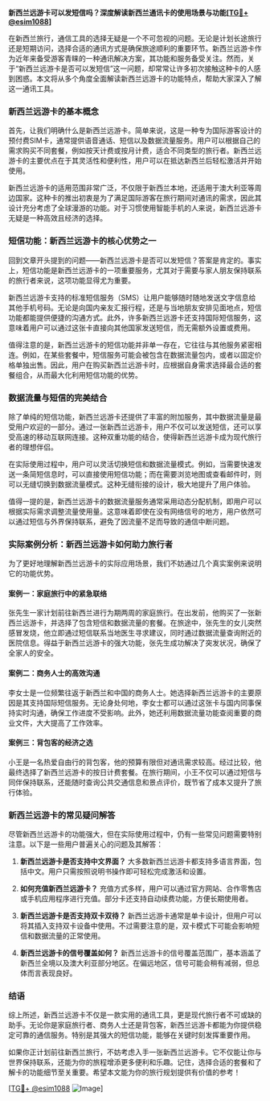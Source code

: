 **新西兰远游卡可以发短信吗？深度解读新西兰通讯卡的使用场景与功能[[TG💪+ @esim1088](https://t.me/s/esim1088)]**

在新西兰旅行，通信工具的选择无疑是一个不可忽视的问题。无论是计划长途旅行还是短期访问，选择合适的通讯方式是确保旅途顺利的重要环节。新西兰远游卡作为近年来备受游客青睐的一种通讯解决方案，其功能和服务备受关注。然而，关于“新西兰远游卡是否可以发短信”这一问题，却常常让许多初次接触这种卡的人感到困惑。本文将从多个角度全面解读新西兰远游卡的功能特点，帮助大家深入了解这一通讯工具。

### 新西兰远游卡的基本概念

首先，让我们明确什么是新西兰远游卡。简单来说，这是一种专为国际游客设计的预付费SIM卡，通常提供语音通话、短信以及数据流量服务。用户可以根据自己的需求购买不同套餐，例如按天计费或按月计费，适合不同类型的旅行者。新西兰远游卡的主要优点在于其灵活性和便利性，用户可以在抵达新西兰后轻松激活并开始使用。

新西兰远游卡的适用范围非常广泛，不仅限于新西兰本地，还适用于澳大利亚等周边国家。这种卡的推出初衷是为了满足国际游客在旅行期间对通讯的需求，因此其设计充分考虑了全球漫游的功能。对于习惯使用智能手机的人来说，新西兰远游卡无疑是一种高效且经济的选择。

### 短信功能：新西兰远游卡的核心优势之一

回到文章开头提到的问题——新西兰远游卡是否可以发短信？答案是肯定的。事实上，短信功能是新西兰远游卡的一项重要服务，尤其对于需要与家人朋友保持联系的旅行者来说，这项功能显得尤为重要。

新西兰远游卡支持的标准短信服务（SMS）让用户能够随时随地发送文字信息给其他手机号码。无论是向国内亲友汇报行程，还是与当地朋友安排见面地点，短信功能都能提供便捷的沟通方式。此外，许多新西兰远游卡还支持国际短信服务，这意味着用户可以通过这张卡直接向其他国家发送短信，而无需额外设置或费用。

值得注意的是，新西兰远游卡的短信功能并非单一存在，它往往与其他服务紧密相连。例如，在某些套餐中，短信服务可能会被包含在数据流量包内，或者以固定价格单独出售。因此，用户在购买新西兰远游卡时，应根据自身需求选择最合适的套餐组合，从而最大化利用短信功能的优势。

### 数据流量与短信的完美结合

除了单纯的短信功能，新西兰远游卡还提供了丰富的附加服务，其中数据流量是最受用户欢迎的一部分。通过一张新西兰远游卡，用户不仅可以发送短信，还可以享受高速的移动互联网连接。这种双重功能的结合，使得新西兰远游卡成为现代旅行者的理想伴侣。

在实际使用过程中，用户可以灵活切换短信和数据流量模式。例如，当需要快速发送一条简短信息时，可以直接使用短信功能；而在需要浏览地图或查看邮件时，则可以无缝切换到数据流量模式。这种无缝衔接的设计，极大地提升了用户体验。

值得一提的是，新西兰远游卡的数据流量服务通常采用动态分配机制，即用户可以根据实际需求调整流量使用量。这意味着即使在没有网络信号的地方，用户依然可以通过短信与外界保持联系，避免了因流量不足而导致的通信中断问题。

### 实际案例分析：新西兰远游卡如何助力旅行者

为了更好地理解新西兰远游卡的实际应用场景，我们不妨通过几个真实案例来说明它的功能优势。

#### 案例一：家庭旅行中的紧急联络

张先生一家计划前往新西兰进行为期两周的家庭旅行。在出发前，他购买了一张新西兰远游卡，并选择了包含短信和数据流量的套餐。在旅途中，张先生的女儿突然感冒发烧，他立即通过短信联系当地医生寻求建议，同时通过数据流量查询附近的医院信息。得益于新西兰远游卡的强大功能，张先生成功解决了突发状况，确保了全家人的安全。

#### 案例二：商务人士的高效沟通

李女士是一位频繁往返于新西兰和中国的商务人士。她选择新西兰远游卡的主要原因是其支持国际短信服务。无论身处何地，李女士都可以通过这张卡与国内同事保持实时沟通，确保工作进度不受影响。此外，她还利用数据流量功能查阅重要的商业文件，大大提高了工作效率。

#### 案例三：背包客的经济之选

小王是一名热爱自由行的背包客，他的预算有限但对通讯需求较高。经过比较，他最终选择了新西兰远游卡的按日计费套餐。在旅行期间，小王不仅可以通过短信与同伴保持联系，还能随时查询公共交通信息和景点评价，既节省了成本又提升了旅行体验。

### 新西兰远游卡的常见疑问解答

尽管新西兰远游卡的功能强大，但在实际使用过程中，仍有一些常见问题需要特别注意。以下是一些用户普遍关心的问题及其解答：

1. **新西兰远游卡是否支持中文界面？**
   大多数新西兰远游卡都支持多语言界面，包括中文。用户只需按照说明书操作即可轻松完成激活和设置。

2. **如何充值新西兰远游卡？**
   充值方式多样，用户可以通过官方网站、合作零售店或手机应用程序进行充值。部分卡还支持自动续费功能，方便长期使用者。

3. **新西兰远游卡是否支持双卡双待？**
   新西兰远游卡通常是单卡设计，但用户可以将其插入支持双卡设备中使用。不过需要注意的是，双卡模式下可能会影响短信和数据流量的正常使用。

4. **新西兰远游卡的信号覆盖如何？**
   新西兰远游卡的信号覆盖范围广，基本涵盖了新西兰全境以及澳大利亚部分地区。在偏远地区，信号可能会稍有减弱，但总体而言表现良好。

### 结语

综上所述，新西兰远游卡不仅是一款实用的通讯工具，更是现代旅行者不可或缺的助手。无论你是家庭旅行者、商务人士还是背包客，新西兰远游卡都能为你提供稳定可靠的通信服务。特别是其强大的短信功能，能够在关键时刻发挥重要作用。

如果你正计划前往新西兰旅行，不妨考虑入手一张新西兰远游卡。它不仅能让你与世界保持联系，还能为你的旅程增添更多便利和乐趣。记住，选择合适的套餐和了解卡的功能细节至关重要。希望本文能为你的旅行规划提供有价值的参考！

[[TG💪+ @esim1088](https://t.me/s/esim1088) ![Image](https://i.postimg.cc/4NQfJmqS/Snipaste-2025-05-13-00-14-12.png)]
